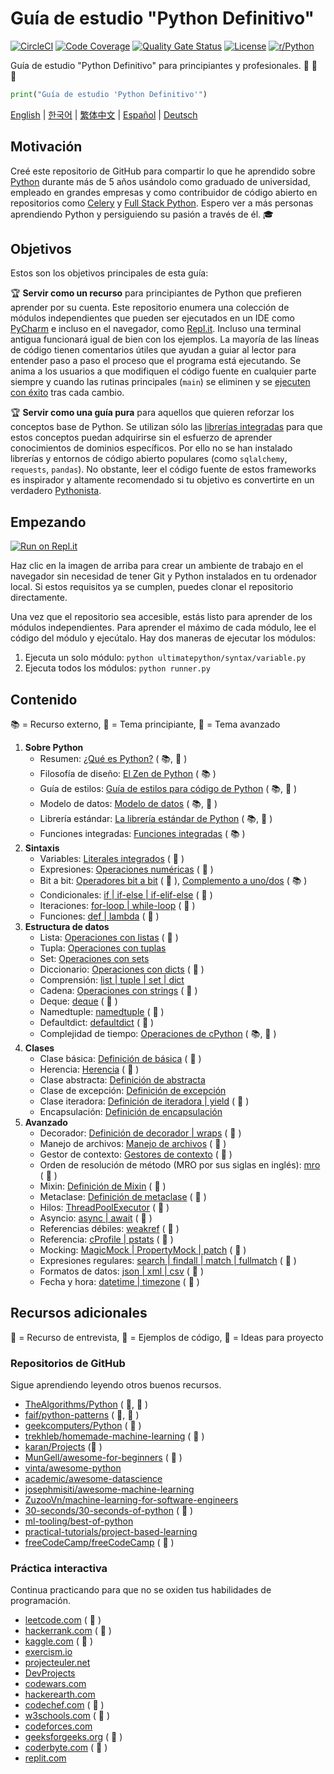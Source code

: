 # Guía de estudio "Python Definitivo"

[![CircleCI](https://img.shields.io/circleci/build/github/huangsam/ultimate-python)](https://circleci.com/gh/huangsam/ultimate-python)
[![Code Coverage](https://img.shields.io/codecov/c/github/huangsam/ultimate-python)](https://codecov.io/gh/huangsam/ultimate-python)
[![Quality Gate Status](https://img.shields.io/sonar/quality_gate/huangsam_ultimate-python?server=https%3A%2F%2Fsonarcloud.io)](https://sonarcloud.io/dashboard?id=huangsam_ultimate-python)
[![License](https://img.shields.io/github/license/huangsam/ultimate-python)](https://github.com/huangsam/ultimate-python/blob/master/LICENSE)
[![r/Python](https://img.shields.io/reddit/subreddit-subscribers/Python)](https://www.reddit.com/r/Python/comments/inllmf/ultimate_python_study_guide/)

Guía de estudio "Python Definitivo" para principiantes y profesionales. :snake: :snake: :snake:

```python
print("Guía de estudio 'Python Definitivo'")
```

[English](README.md) |
[한국어](README.ko.md) |
[繁体中文](README.zh_tw.md) |
[Español](README.es.md) |
[Deutsch](README.de.md)

## Motivación

Creé este repositorio de GitHub para compartir lo que he aprendido sobre [Python](https://www.python.org/)
durante más de 5 años usándolo como graduado de universidad, empleado en grandes empresas y como contribuidor
de código abierto en repositorios como [Celery](https://github.com/celery/celery) y
[Full Stack Python](https://github.com/mattmakai/fullstackpython.com).
Espero ver a más personas aprendiendo Python y persiguiendo su pasión a través de él. :mortar_board:

## Objetivos

Estos son los objetivos principales de esta guía:

:trophy: **Servir como un recurso** para principiantes de Python que prefieren aprender por su cuenta.
Este repositorio enumera una colección de módulos independientes que pueden ser ejecutados en
un IDE como [PyCharm](https://www.jetbrains.com/pycharm/) e incluso en el navegador, como
[Repl.it](https://repl.it/languages/python3). Incluso una terminal antigua funcionará igual de bien
con los ejemplos. La mayoría de las líneas de código tienen comentarios útiles que ayudan a guiar
al lector para entender paso a paso el proceso que el programa está ejecutando. Se anima a los usuarios
a que modifiquen el código fuente en cualquier parte siempre y cuando las rutinas principales (`main`)
se eliminen y se [ejecuten con éxito](runner.py) tras cada cambio.

:trophy: **Servir como una guía pura** para aquellos que quieren reforzar los conceptos base de
Python. Se utilizan sólo las [librerías integradas](https://docs.python.org/3/library/) para que
estos conceptos puedan adquirirse sin el esfuerzo de aprender conocimientos de dominios específicos.
Por ello no se han instalado librerías y entornos de código abierto populares (como `sqlalchemy`,
`requests`, `pandas`). No obstante, leer el código fuente de estos frameworks es inspirador y altamente
recomendado si tu objetivo es convertirte en un verdadero
[Pythonista](https://www.urbandictionary.com/define.php?term=pythonista).

## Empezando

[![Run on Repl.it](https://repl.it/badge/github/huangsam/ultimate-python)](https://repl.it/github/huangsam/ultimate-python)

Haz clic en la imagen de arriba para crear un ambiente de trabajo en el navegador sin necesidad
de tener Git y Python instalados en tu ordenador local. Si estos requisitos ya se cumplen,
puedes clonar el repositorio directamente.

Una vez que el repositorio sea accesible, estás listo para aprender de los módulos independientes.
Para aprender el máximo de cada módulo, lee el código del módulo y ejecútalo.
Hay dos maneras de ejecutar los módulos:

1. Ejecuta un solo módulo: `python ultimatepython/syntax/variable.py`
2. Ejecuta todos los módulos: `python runner.py`

## Contenido

:books: = Recurso externo,
:cake: = Tema principiante,
:exploding_head: = Tema avanzado

1. **Sobre Python**
   - Resumen: [¿Qué es Python?](https://github.com/trekhleb/learn-python/blob/master/src/getting_started/what_is_python.md) ( :books:, :cake: )
   - Filosofía de diseño: [El Zen de Python](https://www.python.org/dev/peps/pep-0020/) ( :books: )
   - Guía de estilos: [Guía de estilos para código de Python](https://www.python.org/dev/peps/pep-0008/) ( :books:, :exploding_head: )
   - Modelo de datos: [Modelo de datos](https://docs.python.org/3/reference/datamodel.html) ( :books:, :exploding_head: )
   - Librería estándar: [La librería estándar de Python](https://docs.python.org/3/library/) ( :books:, :exploding_head: )
   - Funciones integradas: [Funciones integradas](https://docs.python.org/3/library/functions.html) ( :books: )
2. **Sintaxis**
   - Variables: [Literales integrados](ultimatepython/syntax/variable.py) ( :cake: )
   - Expresiones: [Operaciones numéricas](ultimatepython/syntax/expression.py) ( :cake: )
   - Bit a bit: [Operadores bit a bit](ultimatepython/syntax/bitwise.py) ( :cake: ), [Complemento a uno/dos](https://www.geeksforgeeks.org/difference-between-1s-complement-representation-and-2s-complement-representation-technique/) ( :books: )
   - Condicionales: [if | if-else | if-elif-else](ultimatepython/syntax/conditional.py) ( :cake: )
   - Iteraciones: [for-loop | while-loop](ultimatepython/syntax/loop.py) ( :cake: )
   - Funciones: [def | lambda](ultimatepython/syntax/function.py) ( :cake: )
3. **Estructura de datos**
   - Lista: [Operaciones con listas](ultimatepython/data_structures/list.py) ( :cake: )
   - Tupla: [Operaciones con tuplas](ultimatepython/data_structures/tuple.py)
   - Set: [Operaciones con sets](ultimatepython/data_structures/set.py)
   - Diccionario: [Operaciones con dicts](ultimatepython/data_structures/dict.py) ( :cake: )
   - Comprensión: [list | tuple | set | dict](ultimatepython/data_structures/comprehension.py)
   - Cadena: [Operaciones con strings](ultimatepython/data_structures/string.py) ( :cake: )
   - Deque: [deque](ultimatepython/data_structures/deque.py) ( :exploding_head: )
   - Namedtuple: [namedtuple](ultimatepython/data_structures/namedtuple.py) ( :exploding_head: )
   - Defaultdict: [defaultdict](ultimatepython/data_structures/defaultdict.py) ( :exploding_head: )
   - Complejidad de tiempo: [Operaciones de cPython](https://wiki.python.org/moin/TimeComplexity) ( :books:, :exploding_head: )
4. **Clases**
   - Clase básica: [Definición de básica](ultimatepython/classes/basic_class.py) ( :cake: )
   - Herencia: [Herencia](ultimatepython/classes/inheritance.py) ( :cake: )
   - Clase abstracta: [Definición de abstracta](ultimatepython/classes/abstract_class.py)
   - Clase de excepción: [Definición de excepción](ultimatepython/classes/exception_class.py)
   - Clase iteradora: [Definición de iteradora | yield](ultimatepython/classes/iterator_class.py) ( :exploding_head: )
   - Encapsulación: [Definición de encapsulación](ultimatepython/classes/encapsulation.py)
5. **Avanzado**
   - Decorador: [Definición de decorador | wraps](ultimatepython/advanced/decorator.py) ( :exploding_head: )
   - Manejo de archivos: [Manejo de archivos](ultimatepython/advanced/file_handling.py) ( :exploding_head: )
   - Gestor de contexto: [Gestores de contexto](ultimatepython/advanced/context_manager.py) ( :exploding_head: )
   - Orden de resolución de método (MRO por sus siglas en inglés): [mro](ultimatepython/advanced/mro.py) ( :exploding_head: )
   - Mixin: [Definición de Mixin](ultimatepython/advanced/mixin.py) ( :exploding_head: )
   - Metaclase: [Definición de metaclase](ultimatepython/advanced/meta_class.py) ( :exploding_head: )
   - Hilos: [ThreadPoolExecutor](ultimatepython/advanced/thread.py) ( :exploding_head: )
   - Asyncio: [async | await](ultimatepython/advanced/async.py) ( :exploding_head: )
   - Referencias débiles: [weakref](ultimatepython/advanced/weak_ref.py) ( :exploding_head: )
   - Referencia: [cProfile | pstats](ultimatepython/advanced/benchmark.py) ( :exploding_head: )
   - Mocking: [MagicMock | PropertyMock | patch](ultimatepython/advanced/mocking.py) ( :exploding_head: )
   - Expresiones regulares: [search | findall | match | fullmatch](ultimatepython/advanced/regex.py) ( :exploding_head: )
   - Formatos de datos: [json | xml | csv](ultimatepython/advanced/data_format.py) ( :exploding_head: )
   - Fecha y hora: [datetime | timezone](ultimatepython/advanced/date_time.py) ( :exploding_head: )

## Recursos adicionales

:necktie: = Recurso de entrevista,
:test_tube: = Ejemplos de código,
:brain: = Ideas para proyecto

### Repositorios de GitHub

Sigue aprendiendo leyendo otros buenos recursos.

- [TheAlgorithms/Python](https://github.com/TheAlgorithms/Python) ( :necktie:, :test_tube: )
- [faif/python-patterns](https://github.com/faif/python-patterns) ( :necktie:, :test_tube: )
- [geekcomputers/Python](https://github.com/geekcomputers/Python) ( :test_tube: )
- [trekhleb/homemade-machine-learning](https://github.com/trekhleb/homemade-machine-learning) ( :test_tube: )
- [karan/Projects](https://github.com/karan/Projects) (:brain: )
- [MunGell/awesome-for-beginners](https://github.com/MunGell/awesome-for-beginners) ( :brain: )
- [vinta/awesome-python](https://github.com/vinta/awesome-python)
- [academic/awesome-datascience](https://github.com/academic/awesome-datascience)
- [josephmisiti/awesome-machine-learning](https://github.com/josephmisiti/awesome-machine-learning)
- [ZuzooVn/machine-learning-for-software-engineers](https://github.com/ZuzooVn/machine-learning-for-software-engineers)
- [30-seconds/30-seconds-of-python](https://github.com/30-seconds/30-seconds-of-python) ( :test_tube: )
- [ml-tooling/best-of-python](https://github.com/ml-tooling/best-of-python)
- [practical-tutorials/project-based-learning](https://github.com/practical-tutorials/project-based-learning#python)
- [freeCodeCamp/freeCodeCamp](https://github.com/freeCodeCamp/freeCodeCamp) ( :necktie: )

### Práctica interactiva

Continua practicando para que no se oxiden tus habilidades de programación.

- [leetcode.com](https://leetcode.com/) ( :necktie: )
- [hackerrank.com](https://www.hackerrank.com/) ( :necktie: )
- [kaggle.com](https://www.kaggle.com/) ( :brain: )
- [exercism.io](https://exercism.io/)
- [projecteuler.net](https://projecteuler.net/)
- [DevProjects](https://www.codementor.io/projects/python)
- [codewars.com](https://www.codewars.com/)
- [hackerearth.com](https://www.hackerearth.com/)
- [codechef.com](https://www.codechef.com/) ( :necktie: )
- [w3schools.com](https://www.w3schools.com/python/) ( :brain: )
- [codeforces.com](https://codeforces.com/)
- [geeksforgeeks.org](https://www.geeksforgeeks.org/) ( :necktie: )
- [coderbyte.com](https://www.coderbyte.com/) ( :necktie: )
- [replit.com](https://replit.com/)
